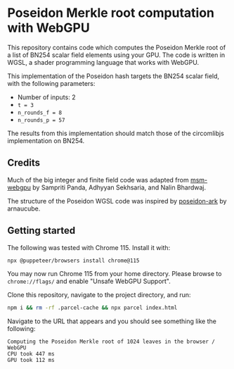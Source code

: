# Poseidon Merkle root computation with WebGPU

This repository contains code which computes the Poseidon Merkle root of a list
of BN254 scalar field elements using your GPU. The code is written in WGSL, a
shader programming language that works with WebGPU.

This implementation of the Poseidon hash targets the BN254 scalar field, with
the following parameters:

- Number of inputs: 2
- `t = 3`
- `n_rounds_f = 8`
- `n_rounds_p = 57`

The results from this implementation should match those of the circomlibjs
implementation on BN254.

## Credits

Much of the big integer and finite field code was adapted from 
[msm-webgpu](https://github.com/sampritipanda/msm-webgpu) by Sampriti Panda,
Adhyyan Sekhsaria, and Nalin Bhardwaj.

The structure of the Poseidon WGSL code was inspired by
[poseidon-ark](https://github.com/arnaucube/poseidon-ark) by arnaucube.

## Getting started

The following was tested with Chrome 115. Install it with:

```bash
npx @puppeteer/browsers install chrome@115
```

You may now run Chrome 115 from your home directory. Please browse to
`chrome://flags/` and enable "Unsafe WebGPU Support".

Clone this repository, navigate to the project directory, and run:

```bash
npm i && rm -rf .parcel-cache && npx parcel index.html
```

Navigate to the URL that appears and you should see something like the
following:

```
Computing the Poseidon Merkle root of 1024 leaves in the browser / WebGPU
CPU took 447 ms
GPU took 112 ms
```
